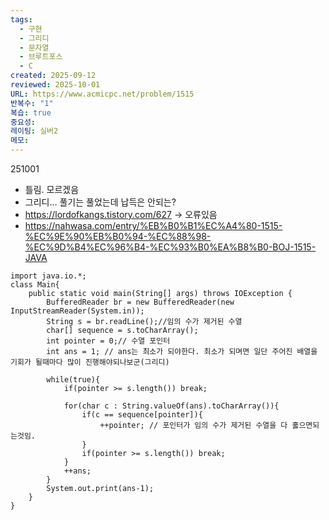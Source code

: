 ```yaml
---
tags:
  - 구현
  - 그리디
  - 문자열
  - 브루트포스
  - C
created: 2025-09-12
reviewed: 2025-10-01
URL: https://www.acmicpc.net/problem/1515
반복수: "1"
복습: true
중요성:
레이팅: 실버2
메모:
---
```

251001 
- 틀림. 모르겠음
- 그리디... 풀기는 풀었는데 납득은 안되는?
- https://lordofkangs.tistory.com/627 -> 오류있음
- https://nahwasa.com/entry/%EB%B0%B1%EC%A4%80-1515-%EC%9E%90%EB%B0%94-%EC%88%98-%EC%9D%B4%EC%96%B4-%EC%93%B0%EA%B8%B0-BOJ-1515-JAVA

```
import java.io.*;  
class Main{  
    public static void main(String[] args) throws IOException {  
        BufferedReader br = new BufferedReader(new InputStreamReader(System.in));  
        String s = br.readLine();//임의 수가 제거된 수열  
        char[] sequence = s.toCharArray();  
        int pointer = 0;// 수열 포인터  
        int ans = 1; // ans는 최소가 되야한다. 최소가 되며면 일단 주어진 배열을 기회가 될때마다 많이 진행해야되나보군(그리디)  
  
        while(true){  
            if(pointer >= s.length()) break;  
  
            for(char c : String.valueOf(ans).toCharArray()){  
                if(c == sequence[pointer]){  
                    ++pointer; // 포인터가 임의 수가 제거된 수열을 다 훓으면되는것임.  
                }  
                if(pointer >= s.length()) break;  
            }  
            ++ans;  
        }  
        System.out.print(ans-1);  
    }  
}
```